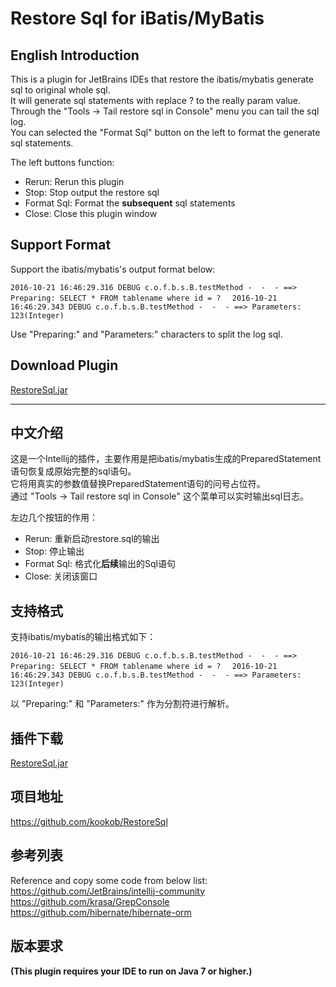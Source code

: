 Restore Sql for iBatis/MyBatis
==============================

**English Introduction**
---
This is a plugin for JetBrains IDEs that restore the ibatis/mybatis generate sql to original whole sql.<br/>
It will generate sql statements with replace ? to the really param value.<br/>
Through the "Tools -> Tail restore sql in Console" menu you can tail the sql log.<br/>
You can selected the "Format Sql" button on the left to format the generate sql statements.<br/>

The left buttons function:<br/>

* Rerun: Rerun this plugin
* Stop: Stop output the restore sql
* Format Sql: Format the **subsequent** sql statements
* Close: Close this plugin window

**Support Format**
---
Support the ibatis/mybatis's output format below:<br/>


`2016-10-21 16:46:29.316 DEBUG c.o.f.b.s.B.testMethod -  -  - ==>  Preparing: SELECT * FROM tablename where id = ?  `
`2016-10-21 16:46:29.343 DEBUG c.o.f.b.s.B.testMethod -  -  - ==> Parameters: 123(Integer)`

Use "Preparing:" and "Parameters:" characters to split the log sql.<br/>

**Download Plugin**
---
[RestoreSql.jar](https://github.com/kookob/RestoreSql/blob/master/RestoreSql.jar?raw=true "Download Plugin")


---


**中文介绍**
---
这是一个Intellij的插件，主要作用是把ibatis/mybatis生成的PreparedStatement语句恢复成原始完整的sql语句。<br/>
它将用真实的参数值替换PreparedStatement语句的问号占位符。<br/>
通过 "Tools -> Tail restore sql in Console" 这个菜单可以实时输出sql日志。<br/>

左边几个按钮的作用：<br/>

* Rerun: 重新启动restore.sql的输出
* Stop: 停止输出
* Format Sql: 格式化**后续**输出的Sql语句
* Close: 关闭该窗口

**支持格式**
---
支持ibatis/mybatis的输出格式如下：<br/>

`2016-10-21 16:46:29.316 DEBUG c.o.f.b.s.B.testMethod -  -  - ==>  Preparing: SELECT * FROM tablename where id = ?  `
`2016-10-21 16:46:29.343 DEBUG c.o.f.b.s.B.testMethod -  -  - ==> Parameters: 123(Integer)`

以 "Preparing:" 和 "Parameters:" 作为分割符进行解析。<br/>

**插件下载**
---
[RestoreSql.jar](https://github.com/kookob/RestoreSql/blob/master/RestoreSql.jar?raw=true "插件下载")

**项目地址**
---
<https://github.com/kookob/RestoreSql>

**参考列表**
---
Reference and copy some code from below list:<br/>
<https://github.com/JetBrains/intellij-community> <br/>
<https://github.com/krasa/GrepConsole><br/>
<https://github.com/hibernate/hibernate-orm><br/>

**版本要求**
---
**(This plugin requires your IDE to run on Java 7 or higher.)**
